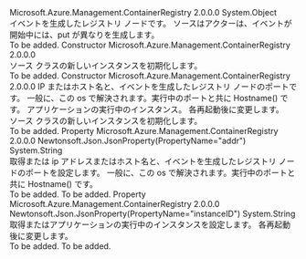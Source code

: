 <Type Name="Source" FullName="Microsoft.Azure.Management.ContainerRegistry.Models.Source">
  <TypeSignature Language="C#" Value="public class Source" />
  <TypeSignature Language="ILAsm" Value=".class public auto ansi beforefieldinit Source extends System.Object" />
  <TypeSignature Language="DocId" Value="T:Microsoft.Azure.Management.ContainerRegistry.Models.Source" />
  <TypeSignature Language="VB.NET" Value="Public Class Source" />
  <TypeSignature Language="F#" Value="type Source = class" />
  <AssemblyInfo>
    <AssemblyName>Microsoft.Azure.Management.ContainerRegistry</AssemblyName>
    <AssemblyVersion>2.0.0.0</AssemblyVersion>
  </AssemblyInfo>
  <Base>
    <BaseTypeName>System.Object</BaseTypeName>
  </Base>
  <Interfaces />
  <Docs>
    <summary>
            イベントを生成したレジストリ ノードです。 ソースはアクターは、イベントが開始中には、put が異なりを生成します。
            </summary>
    <remarks>To be added.</remarks>
  </Docs>
  <Members>
    <Member MemberName=".ctor">
      <MemberSignature Language="C#" Value="public Source ();" />
      <MemberSignature Language="ILAsm" Value=".method public hidebysig specialname rtspecialname instance void .ctor() cil managed" />
      <MemberSignature Language="DocId" Value="M:Microsoft.Azure.Management.ContainerRegistry.Models.Source.#ctor" />
      <MemberSignature Language="VB.NET" Value="Public Sub New ()" />
      <MemberType>Constructor</MemberType>
      <AssemblyInfo>
        <AssemblyName>Microsoft.Azure.Management.ContainerRegistry</AssemblyName>
        <AssemblyVersion>2.0.0.0</AssemblyVersion>
      </AssemblyInfo>
      <Parameters />
      <Docs>
        <summary>
            ソース クラスの新しいインスタンスを初期化します。
            </summary>
        <remarks>To be added.</remarks>
      </Docs>
    </Member>
    <Member MemberName=".ctor">
      <MemberSignature Language="C#" Value="public Source (string addr = null, string instanceID = null);" />
      <MemberSignature Language="ILAsm" Value=".method public hidebysig specialname rtspecialname instance void .ctor(string addr, string instanceID) cil managed" />
      <MemberSignature Language="DocId" Value="M:Microsoft.Azure.Management.ContainerRegistry.Models.Source.#ctor(System.String,System.String)" />
      <MemberSignature Language="VB.NET" Value="Public Sub New (Optional addr As String = null, Optional instanceID As String = null)" />
      <MemberSignature Language="F#" Value="new Microsoft.Azure.Management.ContainerRegistry.Models.Source : string * string -&gt; Microsoft.Azure.Management.ContainerRegistry.Models.Source" Usage="new Microsoft.Azure.Management.ContainerRegistry.Models.Source (addr, instanceID)" />
      <MemberType>Constructor</MemberType>
      <AssemblyInfo>
        <AssemblyName>Microsoft.Azure.Management.ContainerRegistry</AssemblyName>
        <AssemblyVersion>2.0.0.0</AssemblyVersion>
      </AssemblyInfo>
      <Parameters>
        <Parameter Name="addr" Type="System.String" />
        <Parameter Name="instanceID" Type="System.String" />
      </Parameters>
      <Docs>
        <param name="addr">IP またはホスト名と、イベントを生成したレジストリ ノードのポートです。 一般に、この os で解決されます。実行中のポートと共に Hostname() です。</param>
        <param name="instanceID">アプリケーションの実行中のインスタンス。
            各再起動後に変更します。</param>
        <summary>
            ソース クラスの新しいインスタンスを初期化します。
            </summary>
        <remarks>To be added.</remarks>
      </Docs>
    </Member>
    <Member MemberName="Addr">
      <MemberSignature Language="C#" Value="public string Addr { get; set; }" />
      <MemberSignature Language="ILAsm" Value=".property instance string Addr" />
      <MemberSignature Language="DocId" Value="P:Microsoft.Azure.Management.ContainerRegistry.Models.Source.Addr" />
      <MemberSignature Language="VB.NET" Value="Public Property Addr As String" />
      <MemberSignature Language="F#" Value="member this.Addr : string with get, set" Usage="Microsoft.Azure.Management.ContainerRegistry.Models.Source.Addr" />
      <MemberType>Property</MemberType>
      <AssemblyInfo>
        <AssemblyName>Microsoft.Azure.Management.ContainerRegistry</AssemblyName>
        <AssemblyVersion>2.0.0.0</AssemblyVersion>
      </AssemblyInfo>
      <Attributes>
        <Attribute>
          <AttributeName>Newtonsoft.Json.JsonProperty(PropertyName="addr")</AttributeName>
        </Attribute>
      </Attributes>
      <ReturnValue>
        <ReturnType>System.String</ReturnType>
      </ReturnValue>
      <Docs>
        <summary>
            取得または ip アドレスまたはホスト名と、イベントを生成したレジストリ ノードのポートを設定します。 一般に、この os で解決されます。実行中のポートと共に Hostname() です。
            </summary>
        <value>To be added.</value>
        <remarks>To be added.</remarks>
      </Docs>
    </Member>
    <Member MemberName="InstanceID">
      <MemberSignature Language="C#" Value="public string InstanceID { get; set; }" />
      <MemberSignature Language="ILAsm" Value=".property instance string InstanceID" />
      <MemberSignature Language="DocId" Value="P:Microsoft.Azure.Management.ContainerRegistry.Models.Source.InstanceID" />
      <MemberSignature Language="VB.NET" Value="Public Property InstanceID As String" />
      <MemberSignature Language="F#" Value="member this.InstanceID : string with get, set" Usage="Microsoft.Azure.Management.ContainerRegistry.Models.Source.InstanceID" />
      <MemberType>Property</MemberType>
      <AssemblyInfo>
        <AssemblyName>Microsoft.Azure.Management.ContainerRegistry</AssemblyName>
        <AssemblyVersion>2.0.0.0</AssemblyVersion>
      </AssemblyInfo>
      <Attributes>
        <Attribute>
          <AttributeName>Newtonsoft.Json.JsonProperty(PropertyName="instanceID")</AttributeName>
        </Attribute>
      </Attributes>
      <ReturnValue>
        <ReturnType>System.String</ReturnType>
      </ReturnValue>
      <Docs>
        <summary>
            取得またはアプリケーションの実行中のインスタンスを設定します。 各再起動後に変更します。
            </summary>
        <value>To be added.</value>
        <remarks>To be added.</remarks>
      </Docs>
    </Member>
  </Members>
</Type>
